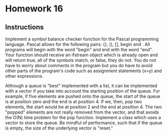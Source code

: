 # Homework 16
## Instructions
Implement a symbol balance checker function for the Pascal programming language. Pascal allows for the following pairs: {}, (), [], begin end . All programs will begin with the word "begin" and end with the word "end". Your function should receive an ifstream object which is already open and will return true, all of the symbols match, or false, they do not. You do not have to worry about comments in the program but you do have to avoid other parts of the program's code such as assignment statements (x=y) and other expressions.

Although a queue is "best" implemented with a list, it can be implemented with a vector if you take into account the starting position of the queue. For example, if five elements are pushed onto the queue, the start of the queue is at position zero and the end is at position 4. If we, then, pop two elements, the start would be at position 2 and the end at position 4. The two "popped" elements are not really removed from the vector, and that avoids the O(N) time problem for the pop function. Implement a class which uses a vector to store the queue. Be mindful of performance, such that if the queue is empty, the size of the underlying vector is "reset."
